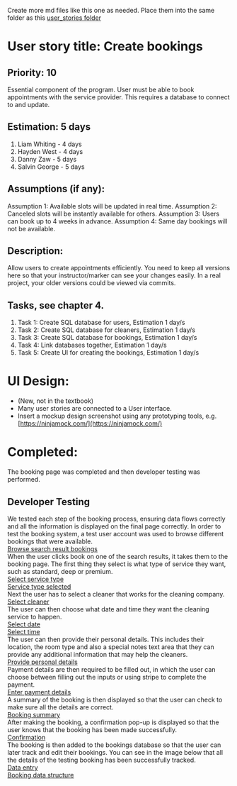 Create more md files like this one as needed. Place them into the same folder 
as this [user_stories folder](./)

# User story title: Create bookings


## Priority: 10 
Essential component of the program. User must be able to book appointments with the service provider.
This requires a database to connect to and update.

## Estimation: 5 days

1. Liam Whiting - 4 days
2. Hayden West - 4 days
3. Danny Zaw - 5 days
4. Salvin George - 5 days

## Assumptions (if any):
Assumption 1: Available slots will be updated in real time. 
Assumption 2: Canceled slots will be instantly available for others.
Assumption 3: Users can book up to 4 weeks in advance.
Assumption 4: Same day bookings will not be available. 

## Description:
Allow users to create appointments efficiently.
You need to keep all versions here so that your instructor/marker can see your changes easily. 
In a real project, your older versions could be viewed via commits.


## Tasks, see chapter 4.

1. Task 1: Create SQL database for users, Estimation 1 day/s
2. Task 2: Create SQL database for cleaners, Estimation 1 day/s
3. Task 3: Create SQL database for bookings, Estimation 1 day/s
4. Task 4: Link databases together, Estimation 1 day/s
5. Task 5: Create UI for creating the bookings, Estimation 1 day/s


# UI Design:
* (New, not in the textbook) 
* Many user stories are connected to a User interface.
* Insert a mockup design screenshot using any prototyping tools, e.g. [https://ninjamock.com/](https://ninjamock.com/)


# Completed:
The booking page was completed and then developer testing was performed.

## Developer Testing
We tested each step of the booking process, ensuring data flows correctly and all the
information is displayed on the final page correctly.
In order to test the booking system, a test user account was used to browse different
bookings that were available.  
[Browse search result bookings](../Images/02_Implemented/01_Create_Bookings/01_browse_service_providers.png)  
When the user clicks book on one of the search results, it takes them to the booking page.
The first thing they select is what type of service they want, such as standard, deep or premium.  
[Select service type](../Images/02_Implemented/01_Create_Bookings/02_select_service_type_1.png)  
[Service type selected](../Images/02_Implemented/01_Create_Bookings/02_select_service_type_2.png)  
Next the user has to select a cleaner that works for the cleaning company.  
[Select cleaner](../Images/02_Implemented/01_Create_Bookings/03_select_cleaner.png)  
The user can then choose what date and time they want the cleaning service to happen.  
[Select date](../Images/02_Implemented/01_Create_Bookings/04_select_date_time_1.png)  
[Select time](../Images/02_Implemented/01_Create_Bookings/04_select_date_time_2.png)  
The user can then provide their personal details. This includes their location, the room type
and also a special notes text area that they can provide any additional information that
may help the cleaners.  
[Provide personal details](../Images/02_Implemented/01_Create_Bookings/05_enter_address.png)  
Payment details are then required to be filled out, in which the user can choose between
filling out the inputs or using stripe to complete the payment.   
[Enter payment details](../Images/02_Implemented/01_Create_Bookings/06_enter_payment_details.png)  
A summary of the booking is then displayed so that the user can check to make sure
all the details are correct.  
[Booking summary](../Images/02_Implemented/01_Create_Bookings/07_booking_summary.png)  
After making the booking, a confirmation pop-up is displayed so that the user knows that
the booking has been made successfully.  
[Confirmation](../Images/02_Implemented/01_Create_Bookings/08_confirmation_popup.png)  
The booking is then added to the bookings database so that the user can later track and edit their bookings.
You can see in the image below that all the details of the testing booking has been successfully
tracked.  
[Data entry](../Images/02_Implemented/01_Create_Bookings/09_database_write.png)  
[Booking data structure](../Images/02_Implemented/01_Create_Bookings/11_booking_datatype.png)  